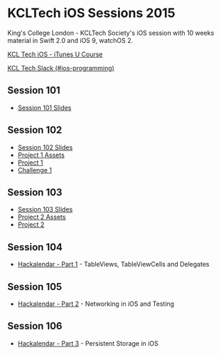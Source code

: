 # KCLTech iOS Sessions 2015
King's College London - KCLTech Society's iOS session with 10 weeks material in Swift 2.0 and iOS 9, watchOS 2. 

[KCL Tech iOS - iTunes U Course](http://itunesu.kcl.tech)

[KCL Tech Slack (#ios-programming)](https://kcltechhq.slack.com)

## Session 101

- [Session 101 Slides](session101/session101_2015.pdf)

## Session 102

- [Session 102 Slides](session102/session102_2015.pdf)
- [Project 1 Assets](session102/Project1_assets)
- [Project 1](session102/Project1)
- [Challenge 1](session102/Challenge1.playground)

## Session 103

- [Session 103 Slides](session103/session103_2015.pdf)
- [Project 2 Assets](session103/Project2_assets)
- [Project 2](session103/Project2)

## Session 104

- [Hackalendar - Part 1](Hackalendar/Hackalendar) - TableViews, TableViewCells and Delegates

## Session 105

- [Hackalendar - Part 2](Hackalendar/Hackalendar) - Networking in iOS and Testing


## Session 106

- [Hackalendar - Part 3](Hackalendar/Hackalendar) - Persistent Storage in iOS
